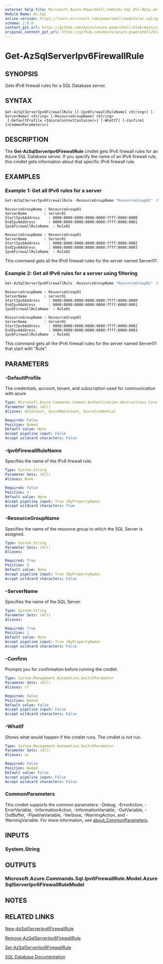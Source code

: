 ```yaml
---
external help file: Microsoft.Azure.PowerShell.Cmdlets.Sql.dll-Help.xml
Module Name: Az.Sql
online version: https://learn.microsoft.com/powershell/module/az.sql/get-azsqlserveripv6firewallrule
schema: 2.0.0
content_git_url: https://github.com/Azure/azure-powershell/blob/main/src/Sql/Sql/help/Get-AzSqlServerIpv6FirewallRule.md
original_content_git_url: https://github.com/Azure/azure-powershell/blob/main/src/Sql/Sql/help/Get-AzSqlServerIpv6FirewallRule.md
---
```


# Get-AzSqlServerIpv6FirewallRule

## SYNOPSIS
Gets IPv6 firewall rules for a SQL Database server.

## SYNTAX

```
Get-AzSqlServerIpv6FirewallRule [[-Ipv6FirewallRuleName] <String>] [-ServerName] <String> [-ResourceGroupName] <String>
 [-DefaultProfile <IAzureContextContainer>] [-WhatIf] [-Confirm] [<CommonParameters>]
```

## DESCRIPTION
The **Get-AzSqlServerIpv6FirewallRule** cmdlet gets IPv6 firewall rules for an Azure SQL Database server.
If you specify the name of an IPv6 firewall rule, this cmdlet gets information about that specific IPv6 firewall rule.

## EXAMPLES

### Example 1: Get all IPv6 rules for a server
```powershell
Get-AzSqlServerIpv6FirewallRule -ResourceGroupName "ResourceGroup01" -ServerName "Server01"
```

```output
ResourceGroupName : ResourceGroup01
ServerName        : server01
StartIpv6Address    : 0000:0000:0000:0000:0000:ffff:0000:0000
EndIpv6Address      : 0000:0000:0000:0000:0000:ffff:0000:0001
Ipv6FirewallRuleName  : Rule01

ResourceGroupName : ResourceGroup01
ServerName        : Server01
StartIpv6Address    : 0000:0000:0000:0000:0000:ffff:0000:0002
EndIpv6Address      : 0000:0000:0000:0000:0000:ffff:0000:0003
Ipv6FirewallRuleName  : Rule02
```

This command gets all the IPv6 firewall rules for the server named Server01.

### Example 2: Get all IPv6 rules for a server using filtering
```powershell
Get-AzSqlServerIpv6FirewallRule -ResourceGroupName "ResourceGroup01" -ServerName "Server01" -Ipv6FirewallRuleName "Rule*"
```

```output
ResourceGroupName : ResourceGroup01
ServerName        : server01
StartIpv6Address    : 0000:0000:0000:0000:0000:ffff:0000:0000
EndIpv6Address      : 0000:0000:0000:0000:0000:ffff:0000:0001
Ipv6FirewallRuleName  : Rule01

ResourceGroupName : ResourceGroup01
ServerName        : Server01
StartIpv6Address    : 0000:0000:0000:0000:0000:ffff:0000:0002
EndIpv6Address      : 0000:0000:0000:0000:0000:ffff:0000:0003
Ipv6FirewallRuleName  : Rule02
```

This command gets all the IPv6 firewall rules for the server named Server01 that start with "Rule".

## PARAMETERS

### -DefaultProfile
The credentials, account, tenant, and subscription used for communication with azure

```yaml
Type: Microsoft.Azure.Commands.Common.Authentication.Abstractions.Core.IAzureContextContainer
Parameter Sets: (All)
Aliases: AzContext, AzureRmContext, AzureCredential

Required: False
Position: Named
Default value: None
Accept pipeline input: False
Accept wildcard characters: False
```

### -Ipv6FirewallRuleName
Specifies the name of the IPv6 firewall rule.

```yaml
Type: System.String
Parameter Sets: (All)
Aliases: Name

Required: False
Position: 2
Default value: None
Accept pipeline input: True (ByPropertyName)
Accept wildcard characters: True
```

### -ResourceGroupName
Specifies the name of the resource group to which the SQL Server is assigned.

```yaml
Type: System.String
Parameter Sets: (All)
Aliases:

Required: True
Position: 0
Default value: None
Accept pipeline input: True (ByPropertyName)
Accept wildcard characters: False
```

### -ServerName
Specifies the name of the SQL Server.

```yaml
Type: System.String
Parameter Sets: (All)
Aliases:

Required: True
Position: 1
Default value: None
Accept pipeline input: True (ByPropertyName)
Accept wildcard characters: False
```

### -Confirm
Prompts you for confirmation before running the cmdlet.

```yaml
Type: System.Management.Automation.SwitchParameter
Parameter Sets: (All)
Aliases: cf

Required: False
Position: Named
Default value: False
Accept pipeline input: False
Accept wildcard characters: False
```

### -WhatIf
Shows what would happen if the cmdlet runs.
The cmdlet is not run.

```yaml
Type: System.Management.Automation.SwitchParameter
Parameter Sets: (All)
Aliases: wi

Required: False
Position: Named
Default value: False
Accept pipeline input: False
Accept wildcard characters: False
```

### CommonParameters
This cmdlet supports the common parameters: -Debug, -ErrorAction, -ErrorVariable, -InformationAction, -InformationVariable, -OutVariable, -OutBuffer, -PipelineVariable, -Verbose, -WarningAction, and -WarningVariable. For more information, see [about_CommonParameters](http://go.microsoft.com/fwlink/?LinkID=113216).

## INPUTS

### System.String

## OUTPUTS

### Microsoft.Azure.Commands.Sql.Ipv6FirewallRule.Model.AzureSqlServerIpv6FirewallRuleModel

## NOTES

## RELATED LINKS

[New-AzSqlServerIpv6FirewallRule](./New-AzSqlServerIpv6FirewallRule.md)

[Remove-AzSqlServerIpv6FirewallRule](./Remove-AzSqlServerIpv6FirewallRule.md)

[Set-AzSqlServerIpv6FirewallRule](./Set-AzSqlServerIpv6FirewallRule.md)

[SQL Database Documentation](https://learn.microsoft.com/azure/sql-database/)


